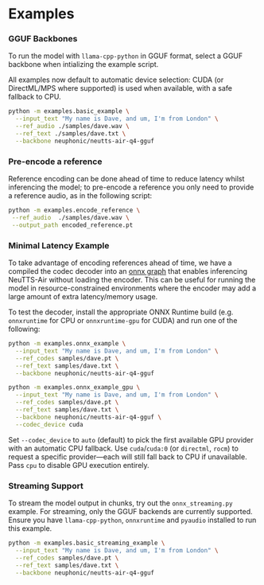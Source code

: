 # Examples

### GGUF Backbones

To run the model with `llama-cpp-python` in GGUF format, select a GGUF backbone when intializing the example script.

All examples now default to automatic device selection: CUDA (or DirectML/MPS where supported) is used when available, with a safe fallback to CPU.

```bash
python -m examples.basic_example \
  --input_text "My name is Dave, and um, I'm from London" \
  --ref_audio ./samples/dave.wav \
  --ref_text ./samples/dave.txt \
  --backbone neuphonic/neutts-air-q4-gguf
```

### Pre-encode a reference

Reference encoding can be done ahead of time to reduce latency whilst inferencing the model; to pre-encode a reference you only need to provide a reference audio, as in the following script:

```bash
python -m examples.encode_reference \
 --ref_audio  ./samples/dave.wav \
 --output_path encoded_reference.pt
 ```

### Minimal Latency Example

To take advantage of encoding references ahead of time, we have a compiled the codec decoder into an [onnx graph](https://huggingface.co/neuphonic/neucodec-onnx-decoder) that enables inferencing NeuTTS-Air without loading the encoder. 
This can be useful for running the model in resource-constrained environments where the encoder may add a large amount of extra latency/memory usage.

To test the decoder, install the appropriate ONNX Runtime build (e.g. `onnxruntime` for CPU or `onnxruntime-gpu` for CUDA) and run one of the following:

```bash
python -m examples.onnx_example \
  --input_text "My name is Dave, and um, I'm from London" \
  --ref_codes samples/dave.pt \
  --ref_text samples/dave.txt \
  --backbone neuphonic/neutts-air-q4-gguf
```

```bash
python -m examples.onnx_example_gpu \
  --input_text "My name is Dave, and um, I'm from London" \
  --ref_codes samples/dave.pt \
  --ref_text samples/dave.txt \
  --backbone neuphonic/neutts-air-q4-gguf \
  --codec_device cuda
```

Set `--codec_device` to `auto` (default) to pick the first available GPU provider with an automatic CPU fallback. Use `cuda`/`cuda:0` (or `directml`, `rocm`) to request a specific provider—each will still fall back to CPU if unavailable. Pass `cpu` to disable GPU execution entirely.

### Streaming Support 

To stream the model output in chunks, try out the `onnx_streaming.py` example. For streaming, only the GGUF backends are currently supported. Ensure you have `llama-cpp-python`, `onnxruntime` and `pyaudio` installed to run this example.

```bash
python -m examples.basic_streaming_example \
  --input_text "My name is Dave, and um, I'm from London" \
  --ref_codes samples/dave.pt \
  --ref_text samples/dave.txt \
  --backbone neuphonic/neutts-air-q4-gguf
```
